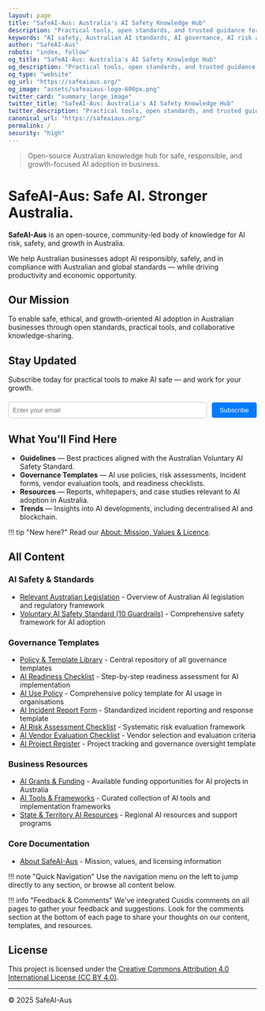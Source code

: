 ```yaml
---
layout: page
title: "SafeAI-Aus: Australia's AI Safety Knowledge Hub"
description: "Practical tools, open standards, and trusted guidance for Australian businesses to adopt AI safely and responsibly. Free AI governance templates, risk assessments, and compliance checklists."
keywords: "AI safety, Australian AI standards, AI governance, AI risk assessment, AI compliance, AI safety templates, Australian business AI, AI safety Australia, AI governance templates, AI risk management"
author: "SafeAI-Aus"
robots: "index, follow"
og_title: "SafeAI-Aus: Australia's AI Safety Knowledge Hub"
og_description: "Practical tools, open standards, and trusted guidance for Australian businesses to adopt AI safely"
og_type: "website"
og_url: "https://safeaiaus.org/"
og_image: "assets/safeaiaus-logo-600px.png"
twitter_card: "summary_large_image"
twitter_title: "SafeAI-Aus: Australia's AI Safety Knowledge Hub"
twitter_description: "Practical tools, open standards, and trusted guidance for Australian businesses to adopt AI safely"
canonical_url: "https://safeaiaus.org/"
permalink: /
security: "high"
---
```

> Open-source Australian knowledge hub for safe, responsible, and growth-focused AI adoption in business.

# SafeAI-Aus: Safe AI. Stronger Australia.

**SafeAI-Aus** is an open-source, community-led body of knowledge for AI risk, safety, and growth in Australia.

We help Australian businesses adopt AI responsibly, safely, and in compliance with Australian and global standards — while driving productivity and economic opportunity.

## Our Mission
To enable safe, ethical, and growth-oriented AI adoption in Australian businesses through open standards, practical tools, and collaborative knowledge-sharing.

## Stay Updated
Subscribe today for practical tools to make AI safe — and work for your growth.

<form method="post" action="https://lists.safeaiaus.org/subscription/form" class="listmonk-form" style="margin: 20px 0;">
  <div style="display: flex; gap: 10px; align-items: center; flex-wrap: wrap;">
    <input type="hidden" name="nonce" />
    <input type="email" name="email" required placeholder="Enter your email" style="flex: 1; min-width: 200px; padding: 8px; border: 1px solid #ccc; border-radius: 4px;" />
    <input type="hidden" name="l" value="48a923d4-0865-49f1-9c94-67a234cbcae3" />
    <input type="submit" value="Subscribe" style="padding: 8px 16px; background-color: #007bff; color: white; border: none; border-radius: 4px; cursor: pointer;" />
  </div>
</form>

## What You'll Find Here
- **Guidelines** — Best practices aligned with the Australian Voluntary AI Safety Standard.
- **Governance Templates** — AI use policies, risk assessments, incident forms, vendor evaluation tools, and readiness checklists.
- **Resources** — Reports, whitepapers, and case studies relevant to AI adoption in Australia.
- **Trends** — Insights into AI developments, including decentralised AI and blockchain.

!!! tip "New here?"
    Read our [About: Mission, Values & Licence](about.md).

## All Content

### AI Safety & Standards
- [Relevant Australian Legislation](safety-standards/ai-australian-legislation.md) - Overview of Australian AI legislation and regulatory framework
- [Voluntary AI Safety Standard (10 Guardrails)](safety-standards/voluntary-ai-safety-standard-10-guardrails.md) - Comprehensive safety framework for AI adoption

### Governance Templates
- [Policy & Template Library](governance-templates/policy-template-library.md) - Central repository of all governance templates
- [AI Readiness Checklist](governance-templates/ai-readiness-checklist.md) - Step-by-step readiness assessment for AI implementation
- [AI Use Policy](governance-templates/ai-use-policy.md) - Comprehensive policy template for AI usage in organisations
- [AI Incident Report Form](governance-templates/ai-incident-report-form.md) - Standardized incident reporting and response template
- [AI Risk Assessment Checklist](governance-templates/ai-risk-assessment-checklist.md) - Systematic risk evaluation framework
- [AI Vendor Evaluation Checklist](governance-templates/ai-vendor-evaluation-checklist.md) - Vendor selection and evaluation criteria
- [AI Project Register](governance-templates/ai-project-register.md) - Project tracking and governance oversight template

### Business Resources
- [AI Grants & Funding](business-resources/ai-grants-funding-australia.md) - Available funding opportunities for AI projects in Australia
- [AI Tools & Frameworks](business-resources/ai-aus-tools-frameworks.md) - Curated collection of AI tools and implementation frameworks
- [State & Territory AI Resources](business-resources/state-territory-ai-resources.md) - Regional AI resources and support programs

### Core Documentation
- [About SafeAI-Aus](about.md) - Mission, values, and licensing information

!!! note "Quick Navigation"
    Use the navigation menu on the left to jump directly to any section, or browse all content below.

!!! info "Feedback & Comments"
    We've integrated Cusdis comments on all pages to gather your feedback and suggestions. Look for the comments section at the bottom of each page to share your thoughts on our content, templates, and resources.

## License
This project is licensed under the [Creative Commons Attribution 4.0 International License (CC BY 4.0)](https://creativecommons.org/licenses/by/4.0/).

---
© 2025 SafeAI-Aus
